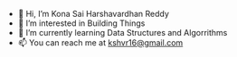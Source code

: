 - 👋 Hi, I’m Kona Sai Harshavardhan Reddy
- 👀 I’m interested in Building Things
- 🌱 I’m currently learning Data Structures and Algorrithms
- 📫 You can reach me at kshvr16@gmail.com

<!---
Harsha16699/Harsha16699 is a ✨ special ✨ repository because its `README.md` (this file) appears on your GitHub profile.
You can click the Preview link to take a look at your changes.
💞️ I’m looking to collaborate on ...
--->
